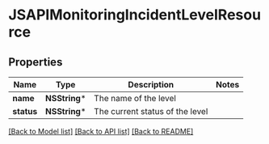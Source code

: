 # JSAPIMonitoringIncidentLevelResource

## Properties
Name | Type | Description | Notes
------------ | ------------- | ------------- | -------------
**name** | **NSString*** | The name of the level | 
**status** | **NSString*** | The current status of the level | 

[[Back to Model list]](../README.md#documentation-for-models) [[Back to API list]](../README.md#documentation-for-api-endpoints) [[Back to README]](../README.md)


